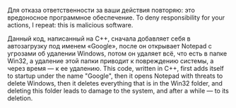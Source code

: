 Для отказа ответственности за ваши действия повторяю: это вредоносное программное обеспечение.
To deny responsibility for your actions, I repeat: this is malicious software.

Данный код, написанный на C++, сначала добавляет себя в автозагрузку под именем «Google», после он открывает Notepad с угрозами об удалении Windows, потом он удаляет всё, что есть в папке Win32, а удаление этой папки приводит к повреждению системы, а через время — к ее удалению.
This code, written in C++, first adds itself to startup under the name "Google", then it opens Notepad with threats to delete Windows, then it deletes everything that is in the Win32 folder, and deleting this folder leads to damage to the system, and after a while — to its deletion.
